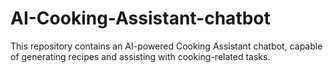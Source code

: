 # AI-Cooking-Assistant-chatbot
This repository contains an AI-powered Cooking Assistant chatbot, capable of generating recipes and assisting with cooking-related tasks.
